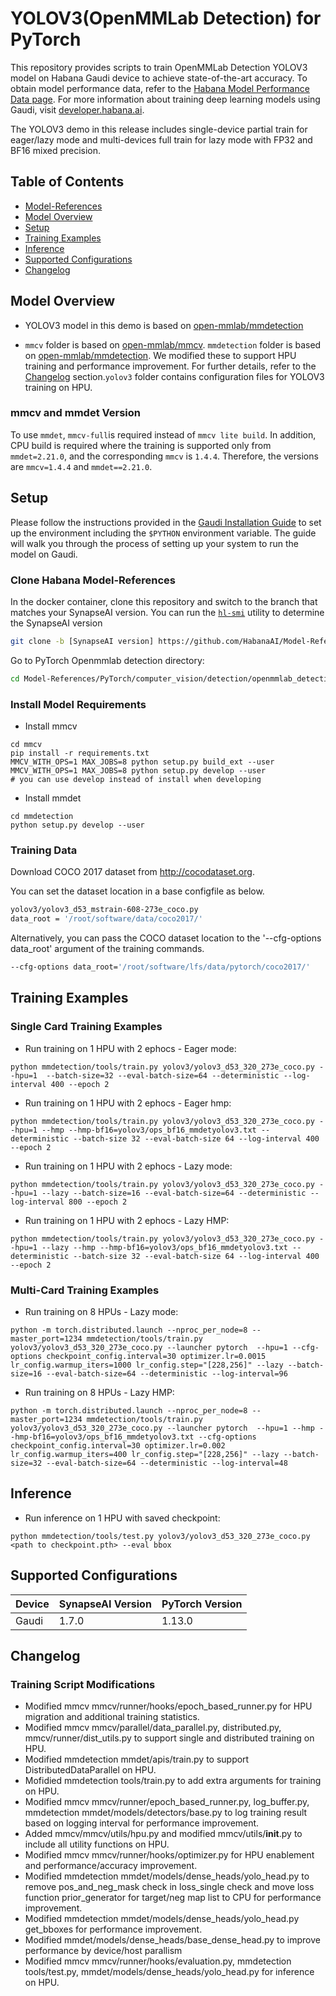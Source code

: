 # YOLOV3(OpenMMLab Detection) for PyTorch
This repository provides scripts to train OpenMMLab Detection YOLOV3 model on Habana Gaudi device to achieve state-of-the-art accuracy. To obtain model performance data, refer to the [Habana Model Performance Data page](https://developer.habana.ai/resources/habana-training-models/#performance).
For more information about training deep learning models using Gaudi, visit [developer.habana.ai](https://developer.habana.ai/resources/).

The YOLOV3 demo in this release includes single-device partial train for eager/lazy mode and multi-devices full train for lazy mode with FP32 and BF16 mixed precision.

## Table of Contents
- [Model-References](../../../../README.md)
- [Model Overview](#model-overview)
- [Setup](#setup)
- [Training Examples](#training-examples)
- [Inference](#inference)
- [Supported Configurations](#supported-configurations)
- [Changelog](#changelog)


## Model Overview
- YOLOV3 model in this demo is based on [open-mmlab/mmdetection](https://github.com/open-mmlab/mmdetection/tree/master/configs/yolo)

- `mmcv` folder is based on  [open-mmlab/mmcv](https://github.com/open-mmlab/mmcv/tree/v1.4.4). `mmdetection` folder is based on [open-mmlab/mmdetection](https://github.com/open-mmlab/mmdetection/tree/v2.21.0). We modified these to support HPU training and performance improvement. For further details, refer to the [Changelog](#changelog) section.`yolov3` folder contains configuration files for YOLOV3 training on HPU.

### mmcv and mmdet Version
To use `mmdet`, `mmcv-full`is required instead of `mmcv lite build`. In addition, CPU build is required where the training is supported only from `mmdet=2.21.0`, and the corresponding `mmcv` is `1.4.4`. Therefore, the versions are `mmcv=1.4.4` and `mmdet==2.21.0`.

## Setup
Please follow the instructions provided in the [Gaudi Installation
Guide](https://docs.habana.ai/en/latest/Installation_Guide/index.html) to set up the
environment including the `$PYTHON` environment variable.
The guide will walk you through the process of setting up your system to run the model on Gaudi.

### Clone Habana Model-References
In the docker container, clone this repository and switch to the branch that
matches your SynapseAI version. You can run the
[`hl-smi`](https://docs.habana.ai/en/latest/Management_and_Monitoring/System_Management_Tools_Guide/System_Management_Tools.html#hl-smi-utility-options) utility to determine the SynapseAI version

```bash
git clone -b [SynapseAI version] https://github.com/HabanaAI/Model-References
```

Go to PyTorch Openmmlab detection directory:
```bash
cd Model-References/PyTorch/computer_vision/detection/openmmlab_detection
```

### Install Model Requirements
- Install mmcv
```
cd mmcv
pip install -r requirements.txt
MMCV_WITH_OPS=1 MAX_JOBS=8 python setup.py build_ext --user
MMCV_WITH_OPS=1 MAX_JOBS=8 python setup.py develop --user
# you can use develop instead of install when developing
```

- Install mmdet
```
cd mmdetection
python setup.py develop --user
```

### Training Data
Download COCO 2017 dataset from http://cocodataset.org. 

You can set the dataset location in a base configfile as below. 
```bash
yolov3/yolov3_d53_mstrain-608-273e_coco.py
data_root = '/root/software/data/coco2017/'
```

Alternatively, you can pass the COCO dataset location to the '--cfg-options data_root' argument of the training commands.
```bash
--cfg-options data_root='/root/software/lfs/data/pytorch/coco2017/' 
```

## Training Examples
### Single Card Training Examples
- Run training on 1 HPU with 2 ephocs - Eager mode:
```
python mmdetection/tools/train.py yolov3/yolov3_d53_320_273e_coco.py --hpu=1  --batch-size=32 --eval-batch-size=64 --deterministic --log-interval 400 --epoch 2
```

- Run training on 1 HPU with 2 ephocs - Eager hmp:
```
python mmdetection/tools/train.py yolov3/yolov3_d53_320_273e_coco.py --hpu=1 --hmp --hmp-bf16=yolov3/ops_bf16_mmdetyolov3.txt --deterministic --batch-size 32 --eval-batch-size 64 --log-interval 400 --epoch 2
```

- Run training on 1 HPU with 2 ephocs - Lazy mode:
```
python mmdetection/tools/train.py yolov3/yolov3_d53_320_273e_coco.py --hpu=1 --lazy --batch-size=16 --eval-batch-size=64 --deterministic --log-interval 800 --epoch 2
```

- Run training on 1 HPU with 2 ephocs - Lazy HMP:
```
python mmdetection/tools/train.py yolov3/yolov3_d53_320_273e_coco.py --hpu=1 --lazy --hmp --hmp-bf16=yolov3/ops_bf16_mmdetyolov3.txt --deterministic --batch-size 32 --eval-batch-size 64 --log-interval 400 --epoch 2
```

### Multi-Card Training Examples
- Run training on 8 HPUs - Lazy mode:
```
python -m torch.distributed.launch --nproc_per_node=8 --master_port=1234 mmdetection/tools/train.py yolov3/yolov3_d53_320_273e_coco.py --launcher pytorch  --hpu=1 --cfg-options checkpoint_config.interval=30 optimizer.lr=0.0015 lr_config.warmup_iters=1000 lr_config.step="[228,256]" --lazy --batch-size=16 --eval-batch-size=64 --deterministic --log-interval=96
```

- Run training on 8 HPUs - Lazy HMP:
```
python -m torch.distributed.launch --nproc_per_node=8 --master_port=1234 mmdetection/tools/train.py yolov3/yolov3_d53_320_273e_coco.py --launcher pytorch  --hpu=1 --hmp --hmp-bf16=yolov3/ops_bf16_mmdetyolov3.txt --cfg-options checkpoint_config.interval=30 optimizer.lr=0.002 lr_config.warmup_iters=400 lr_config.step="[228,256]" --lazy --batch-size=32 --eval-batch-size=64 --deterministic --log-interval=48
```

## Inference
- Run inference on 1 HPU with saved checkpoint:
```
python mmdetection/tools/test.py yolov3/yolov3_d53_320_273e_coco.py <path to checkpoint.pth> --eval bbox
```

## Supported Configurations
| Device | SynapseAI Version | PyTorch Version |
|--------|-------------------|-----------------|
| Gaudi  | 1.7.0            | 1.13.0          |

## Changelog
### Training Script Modifications
- Modified mmcv mmcv/runner/hooks/epoch_based_runner.py for HPU migration and additional training statistics.
- Modified mmcv mmcv/parallel/data_parallel.py, distributed.py, mmcv/runner/dist_utils.py to
support single and distributed training on HPU.
- Modified mmdetection mmdet/apis/train.py to support DistributedDataParallel on HPU.
- Mofidied mmdetection tools/train.py to add extra arguments for training on HPU.
- Modified mmcv mmcv/runner/epoch_based_runner.py, log_buffer.py, mmdetection mmdet/models/detectors/base.py
to log training result based on logging interval for performance improvement.
- Added mmcv/mmcv/utils/hpu.py and modified mmcv/utils/__init__.py to include all utility functions on HPU.
- Modified mmcv mmcv/runner/hooks/optimizer.py for HPU enablement and performance/accuracy improvement.
- Modified mmdetection mmdet/models/dense_heads/yolo_head.py to remove pos_and_neg_mask check in loss_single
check and move loss function prior_generator for target/neg map list to CPU for performance improvement.
- Modified mmdetection mmdet/models/dense_heads/yolo_head.py get_bboxes for performance improvement.
- Modified mmdet/models/dense_heads/base_dense_head.py to improve performance by device/host parallism
- Modified mmcv mmcv/runner/hooks/evaluation.py, mmdetection tools/test.py, mmdet/models/dense_heads/yolo_head.py
for inference on HPU.
